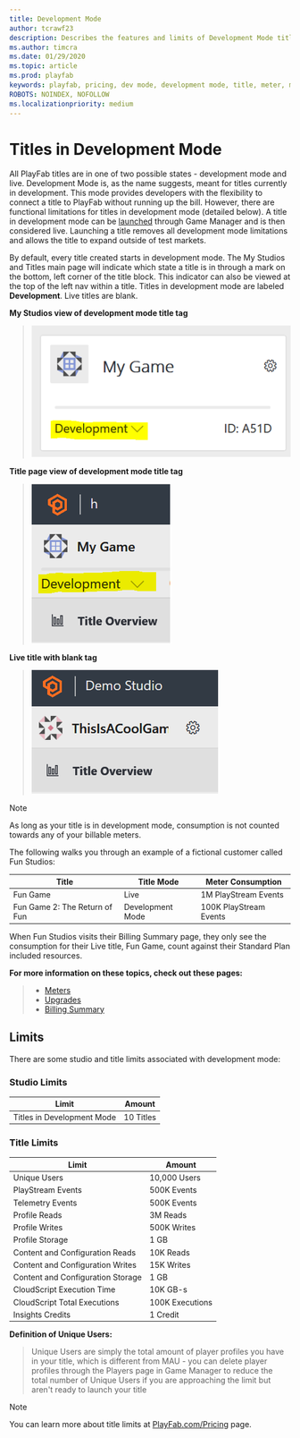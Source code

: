 ```yaml
---
title: Development Mode
author: tcrawf23
description: Describes the features and limits of Development Mode titles.
ms.author: timcra
ms.date: 01/29/2020
ms.topic: article
ms.prod: playfab
keywords: playfab, pricing, dev mode, development mode, title, meter, meters
ROBOTS: NOINDEX, NOFOLLOW
ms.localizationpriority: medium
---
```


# Titles in Development Mode

All PlayFab titles are in one of two possible states - development mode and live. Development Mode is, as the name suggests, meant for titles currently in development. This mode provides developers with the flexibility to connect a title to PlayFab without running up the bill. However, there are functional limitations for titles in development mode (detailed below). A title in development mode can be [launched](../pricing/upgrades.md) through Game Manager and is then considered live. Launching a title removes all development mode limitations and allows the title to expand outside of test markets.

By default, every title created starts in development mode. The My Studios and Titles main page will indicate which state a title is in through a mark on the bottom, left corner of the title block. This indicator can also be viewed at the top of the left nav within a title. Titles in development mode are labeled **Development**. Live titles are blank.

**My Studios view of development mode title tag**

> ![My Studios view of development mode title tag](pricingV2-media/development-mode-title-tag.png "My Studios view of development mode title tag")

**Title page view of development mode title tag**

> ![Title page view of development mode title tag](pricingV2-media/dev-mode-title-tag-titlePage.png "Title page view of development mode title tag")

**Live title with blank tag**

> ![Live title with blank tag](pricingV2-media/live-mode-title.png "Live title with blank tag")

> [!NOTE]
> As long as your title is in development mode, consumption is not counted towards any of your billable meters.


The following walks you through an example of a fictional customer called Fun Studios:


| Title | Title Mode | Meter Consumption |
| --- | --- | --- |
| Fun Game | Live | 1M PlayStream Events |
| Fun Game 2: The Return of Fun | Development Mode | 100K PlayStream Events

When Fun Studios visits their Billing Summary page, they only see the consumption for their Live title, Fun Game, count against their Standard Plan included resources.


**For more information on these topics, check out these pages:**
> - [Meters](../pricing/Meters/meters.md)
> - [Upgrades](../pricing/Upgrades.md)
> - [Billing Summary](../pricing/billingDetails.md)

## Limits
There are some studio and title limits associated with development mode:

### Studio Limits
| Limit | Amount |
| --- | --- |
| Titles in Development Mode | 10 Titles |

### Title Limits
| Limit | Amount |
| --- | --- |
| Unique Users | 10,000 Users |
| PlayStream Events | 500K Events |
| Telemetry Events | 500K Events |
| Profile Reads | 3M Reads |
| Profile Writes | 500K Writes |
| Profile Storage | 1 GB |
| Content and Configuration Reads | 10K Reads |
| Content and Configuration Writes | 15K Writes |
| Content and Configuration Storage | 1 GB |
| CloudScript Execution Time | 10K GB-s |
| CloudScript Total Executions | 100K Executions |
| Insights Credits | 1 Credit |

**Definition of Unique Users:**
> Unique Users are simply the total amount of player profiles you have in your title, which is different from MAU - you can delete player profiles through the Players page in Game Manager to reduce the total number of Unique Users if you are approaching the limit but aren't ready to launch your title

> [!NOTE]
> You can learn more about title limits at [PlayFab.com/Pricing](https://www.PlayFab.com/pricing) page.